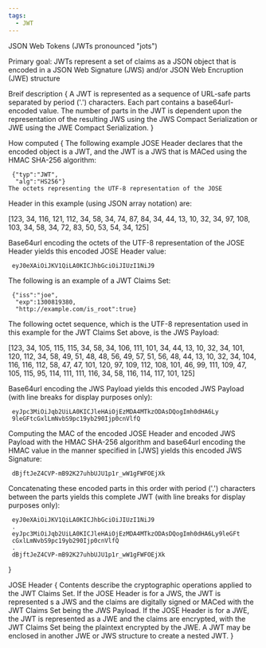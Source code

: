 ```yaml
---
tags:
  - JWT
---
```


JSON Web Tokens (JWTs pronounced "jots")

Primary goal: JWTs represent a set of claims as a JSON object that is encoded in a JSON Web Signature (JWS) and/or JSON Web Encruption (JWE) structure

Breif description {
	A JWT is represented as a sequence of URL-safe parts separated by
   period ('.') characters.  Each part contains a base64url-encoded
   value.  The number of parts in the JWT is dependent upon the
   representation of the resulting JWS using the JWS Compact
   Serialization or JWE using the JWE Compact Serialization.
}

How computed {
	The following example JOSE Header declares that the encoded object is
   a JWT, and the JWT is a JWS that is MACed using the HMAC SHA-256
   algorithm:

     {"typ":"JWT",
      "alg":"HS256"}
	The octets representing the UTF-8 representation of the JOSE
   Header in this example (using JSON array notation) are:

   [123, 34, 116, 121, 112, 34, 58, 34, 74, 87, 84, 34, 44, 13, 10, 32,
   34, 97, 108, 103, 34, 58, 34, 72, 83, 50, 53, 54, 34, 125]

   Base64url encoding the octets of the UTF-8 representation of the JOSE
   Header yields this encoded JOSE Header value:

     eyJ0eXAiOiJKV1QiLA0KICJhbGciOiJIUzI1NiJ9

   The following is an example of a JWT Claims Set:

     {"iss":"joe",
      "exp":1300819380,
      "http://example.com/is_root":true}

   The following octet sequence, which is the UTF-8 representation used
   in this example for the JWT Claims Set above, is the JWS Payload:

   [123, 34, 105, 115, 115, 34, 58, 34, 106, 111, 101, 34, 44, 13, 10,
   32, 34, 101, 120, 112, 34, 58, 49, 51, 48, 48, 56, 49, 57, 51, 56,
   48, 44, 13, 10, 32, 34, 104, 116, 116, 112, 58, 47, 47, 101, 120, 97,
   109, 112, 108, 101, 46, 99, 111, 109, 47, 105, 115, 95, 114, 111,
   111, 116, 34, 58, 116, 114, 117, 101, 125]

   Base64url encoding the JWS Payload yields this encoded JWS Payload
   (with line breaks for display purposes only):

     eyJpc3MiOiJqb2UiLA0KICJleHAiOjEzMDA4MTkzODAsDQogImh0dHA6Ly
     9leGFtcGxlLmNvbS9pc19yb290Ijp0cnVlfQ

   Computing the MAC of the encoded JOSE Header and encoded JWS Payload
   with the HMAC SHA-256 algorithm and base64url encoding the HMAC value
   in the manner specified in [JWS] yields this encoded JWS Signature:

     dBjftJeZ4CVP-mB92K27uhbUJU1p1r_wW1gFWFOEjXk

   Concatenating these encoded parts in this order with period ('.')
   characters between the parts yields this complete JWT (with line
   breaks for display purposes only):

     eyJ0eXAiOiJKV1QiLA0KICJhbGciOiJIUzI1NiJ9
     .
     eyJpc3MiOiJqb2UiLA0KICJleHAiOjEzMDA4MTkzODAsDQogImh0dHA6Ly9leGFt
     cGxlLmNvbS9pc19yb290Ijp0cnVlfQ
     .
     dBjftJeZ4CVP-mB92K27uhbUJU1p1r_wW1gFWFOEjXk
	
}

JOSE Header {
	Contents describe the cryptographic operations applied to the JWT Claims Set. If the JOSE Header is for a JWS, the JWT is represented s a JWS and the claims are digitally signed or MACed with the JWT Claims Set being the JWS Payload. If the JOSE Header is for a JWE, the JWT is represented as a JWE and the claims are encrypted, with the JWT Claims Set being the plaintext encrypted by the JWE. A JWT may be enclosed in another JWE or JWS structure to create a nested JWT.
}